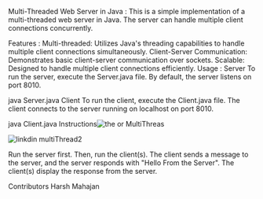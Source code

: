 Multi-Threaded Web Server in Java :
This is a simple implementation of a multi-threaded web server in Java. The server can handle multiple client connections concurrently.

Features :
Multi-threaded: Utilizes Java's threading capabilities to handle multiple client connections simultaneously.
Client-Server Communication: Demonstrates basic client-server communication over sockets.
Scalable: Designed to handle multiple client connections efficiently.
Usage :
Server
To run the server, execute the Server.java file. By default, the server listens on port 8010.


java Server.java
Client
To run the client, execute the Client.java file. The client connects to the server running on localhost on port 8010.


java Client.java
Instructions![the or MultiThreas](https://github.com/Harshmhajn/MultiThreadedWebServer/assets/123082086/e2cb6eac-34a0-4f90-8c6e-4dd3f1f83554)

![linkdin multiThread2](https://github.com/Harshmhajn/MultiThreadedWebServer/assets/123082086/870d6a91-a145-4280-b017-a56ee30bf088)


Run the server first.
Then, run the client(s).
The client sends a message to the server, and the server responds with "Hello From the Server".
The client(s) display the response from the server.


Contributors
Harsh Mahajan
